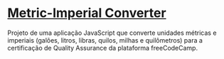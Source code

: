 # [Metric-Imperial Converter](https://www.freecodecamp.org/learn/quality-assurance/quality-assurance-projects/metric-imperial-converter)
Projeto de uma aplicação JavaScript que converte unidades métricas e imperiais (galões, litros, libras, quilos, milhas e quilômetros) para a certificação de Quality Assurance da plataforma freeCodeCamp.
